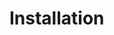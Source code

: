 <!--
 Copyright (c) 2022 CESNET

 This software is released under the MIT License.
 https://opensource.org/licenses/MIT
-->

# Installation
